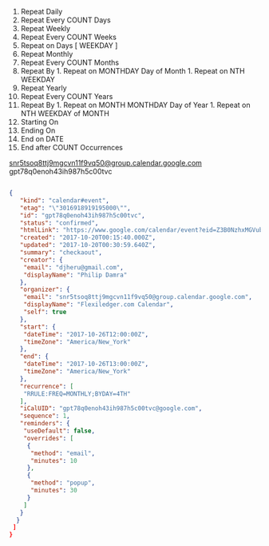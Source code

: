 1. Repeat Daily
  1. Repeat Every COUNT Days
1. Repeat Weekly
  1. Repeat Every COUNT Weeks
  1. Repeat on Days [ WEEKDAY ]
1. Repeat Monthly
  1. Repeat Every COUNT Months
  1. Repeat By
    1. Repeat on MONTHDAY Day of Month
    1. Repeat on NTH WEEKDAY
1. Repeat Yearly
  1. Repeat Every COUNT Years
  1. Repeat By
    1. Repeat on MONTH MONTHDAY Day of Year
    1. Repeat on NTH WEEKDAY of MONTH
1. Starting On
1. Ending On
  1. End on DATE
  1. End after COUNT Occurrences

snr5tsoq8ttj9mgcvn11f9vq50@group.calendar.google.com
gpt78q0enoh43ih987h5c00tvc

```json

{
   "kind": "calendar#event",
   "etag": "\"3016918919195000\"",
   "id": "gpt78q0enoh43ih987h5c00tvc",
   "status": "confirmed",
   "htmlLink": "https://www.google.com/calendar/event?eid=Z3B0NzhxMGVub2g0M2loOTg3aDVjMDB0dmNfMjAxNzEwMjZUMTIwMDAwWiBzbnI1dHNvcTh0dGo5bWdjdm4xMWY5dnE1MEBn",
   "created": "2017-10-20T00:15:40.000Z",
   "updated": "2017-10-20T00:30:59.640Z",
   "summary": "checkaout",
   "creator": {
    "email": "djheru@gmail.com",
    "displayName": "Philip Damra"
   },
   "organizer": {
    "email": "snr5tsoq8ttj9mgcvn11f9vq50@group.calendar.google.com",
    "displayName": "Flexiledger.com Calendar",
    "self": true
   },
   "start": {
    "dateTime": "2017-10-26T12:00:00Z",
    "timeZone": "America/New_York"
   },
   "end": {
    "dateTime": "2017-10-26T13:00:00Z",
    "timeZone": "America/New_York"
   },
   "recurrence": [
    "RRULE:FREQ=MONTHLY;BYDAY=4TH"
   ],
   "iCalUID": "gpt78q0enoh43ih987h5c00tvc@google.com",
   "sequence": 1,
   "reminders": {
    "useDefault": false,
    "overrides": [
     {
      "method": "email",
      "minutes": 10
     },
     {
      "method": "popup",
      "minutes": 30
     }
    ]
   }
  }
 ]
}
```
